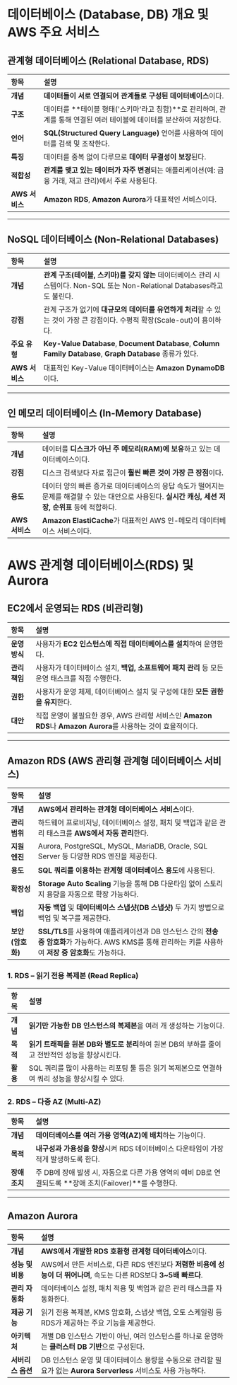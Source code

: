 # 데이터베이스 (Database, DB) 개요 및 AWS 주요 서비스

## 관계형 데이터베이스 (Relational Database, RDS)

| 항목 | 설명 |
| :--- | :--- |
| **개념** | **데이터들이 서로 연결되어 관계들로 구성된 데이터베이스**이다. |
| **구조** | 데이터를 **테이블 형태('스키마'라고 칭함)**로 관리하며, 관계를 통해 연결된 여러 테이블에 데이터를 분산하여 저장한다. |
| **언어** | **SQL(Structured Query Language)** 언어를 사용하여 데이터를 검색 및 조작한다. |
| **특징** | 데이터를 중복 없이 다루므로 **데이터 무결성이 보장**된다. |
| **적합성** | **관계를 맺고 있는 데이터가 자주 변경**되는 애플리케이션(예: 금융 거래, 재고 관리)에서 주로 사용된다. |
| **AWS 서비스** | **Amazon RDS**, **Amazon Aurora**가 대표적인 서비스이다. |

---

## NoSQL 데이터베이스 (Non-Relational Databases)

| 항목 | 설명 |
| :--- | :--- |
| **개념** | **관계 구조(테이블, 스키마)를 갖지 않는** 데이터베이스 관리 시스템이다. Non-SQL 또는 Non-Relational Databases라고도 불린다. |
| **강점** | 관계 구조가 없기에 **대규모의 데이터를 유연하게 처리**할 수 있는 것이 가장 큰 강점이다. 수평적 확장(Scale-out)이 용이하다. |
| **주요 유형** | **Key-Value Database**, **Document Database**, **Column Family Database**, **Graph Database** 종류가 있다. |
| **AWS 서비스** | 대표적인 Key-Value 데이터베이스는 **Amazon DynamoDB**이다. |

---

## 인 메모리 데이터베이스 (In-Memory Database)

| 항목 | 설명 |
| :--- | :--- |
| **개념** | 데이터를 **디스크가 아닌 주 메모리(RAM)에 보유**하고 있는 데이터베이스이다. |
| **강점** | 디스크 검색보다 자료 접근이 **훨씬 빠른 것이 가장 큰 장점**이다. |
| **용도** | 데이터 양의 빠른 증가로 데이터베이스의 응답 속도가 떨어지는 문제를 해결할 수 있는 대안으로 사용된다. **실시간 캐싱, 세션 저장, 순위표** 등에 적합하다. |
| **AWS 서비스** | **Amazon ElastiCache**가 대표적인 AWS 인-메모리 데이터베이스 서비스이다. |





# AWS 관계형 데이터베이스(RDS) 및 Aurora

## EC2에서 운영되는 RDS (비관리형)

| 항목 | 설명 |
| :--- | :--- |
| **운영 방식** | 사용자가 **EC2 인스턴스에 직접 데이터베이스를 설치**하여 운영한다. |
| **관리 책임** | 사용자가 데이터베이스 설치, **백업, 소프트웨어 패치 관리** 등 모든 운영 태스크를 직접 수행한다. |
| **권한** | 사용자가 운영 체제, 데이터베이스 설치 및 구성에 대한 **모든 권한을 유지**한다. |
| **대안** | 직접 운영이 불필요한 경우, AWS 관리형 서비스인 **Amazon RDS**나 **Amazon Aurora**를 사용하는 것이 효율적이다. |

---

## Amazon RDS (AWS 관리형 관계형 데이터베이스 서비스)

| 항목 | 설명 |
| :--- | :--- |
| **개념** | **AWS에서 관리하는 관계형 데이터베이스 서비스**이다. |
| **관리 범위** | 하드웨어 프로비저닝, 데이터베이스 설정, 패치 및 백업과 같은 관리 태스크를 **AWS에서 자동 관리**한다. |
| **지원 엔진** | Aurora, PostgreSQL, MySQL, MariaDB, Oracle, SQL Server 등 다양한 RDS 엔진을 제공한다. |
| **용도** | **SQL 쿼리를 이용하는 관계형 데이터베이스 용도**에 사용된다. |
| **확장성** | **Storage Auto Scaling** 기능을 통해 DB 다운타임 없이 스토리지 용량을 자동으로 확장 가능하다. |
| **백업** | **자동 백업** 및 **데이터베이스 스냅샷(DB 스냅샷)** 두 가지 방법으로 백업 및 복구를 제공한다. |
| **보안 (암호화)** | **SSL/TLS**를 사용하여 애플리케이션과 DB 인스턴스 간의 **전송 중 암호화**가 가능하다. AWS KMS를 통해 관리하는 키를 사용하여 **저장 중 암호화**도 가능하다. |

### 1. RDS – 읽기 전용 복제본 (Read Replica)

| 항목 | 설명 |
| :--- | :--- |
| **개념** | **읽기만 가능한 DB 인스턴스의 복제본**을 여러 개 생성하는 기능이다. |
| **목적** | **읽기 트래픽을 원본 DB와 별도로 분리**하여 원본 DB의 부하를 줄이고 전반적인 성능을 향상시킨다. |
| **활용** | SQL 쿼리를 많이 사용하는 리포팅 툴 등은 읽기 복제본으로 연결하여 쿼리 성능을 향상시킬 수 있다. |

### 2. RDS – 다중 AZ (Multi-AZ)

| 항목 | 설명 |
| :--- | :--- |
| **개념** | **데이터베이스를 여러 가용 영역(AZ)에 배치**하는 기능이다. |
| **목적** | **내구성과 가용성을 향상**시켜 RDS 데이터베이스 다운타임이 가장 적게 발생하도록 한다. |
| **장애 조치** | 주 DB에 장애 발생 시, 자동으로 다른 가용 영역의 예비 DB로 연결되도록 **장애 조치(Failover)**를 수행한다. |

---

## Amazon Aurora

| 항목 | 설명 |
| :--- | :--- |
| **개념** | **AWS에서 개발한 RDS 호환형 관계형 데이터베이스**이다. |
| **성능 및 비용** | AWS에서 만든 서비스로, 다른 RDS 엔진보다 **저렴한 비용에 성능이 더 뛰어나며**, 속도는 다른 RDS보다 **3~5배 빠르다**. |
| **관리 자동화** | 데이터베이스 설정, 패치 적용 및 백업과 같은 관리 태스크를 자동화한다. |
| **제공 기능** | 읽기 전용 복제본, KMS 암호화, 스냅샷 백업, 오토 스케일링 등 RDS가 제공하는 주요 기능을 제공한다. |
| **아키텍처** | 개별 DB 인스턴스 기반이 아닌, 여러 인스턴스를 하나로 운영하는 **클러스터 DB 기반**으로 구성된다. |
| **서버리스 옵션** | DB 인스턴스 운영 및 데이터베이스 용량을 수동으로 관리할 필요가 없는 **Aurora Serverless** 서비스도 사용 가능하다. |